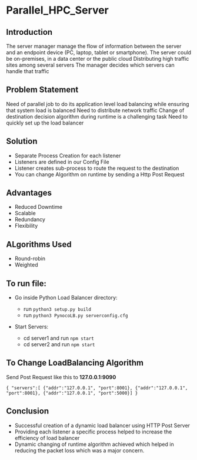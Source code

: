# Parallel_HPC_Server

## Introduction
The server manager manage the flow of information between the server and an endpoint device (PC, laptop, tablet or smartphone).
The server could be on-premises, in a data center or the public cloud
Distributing high traffic sites among several servers
The manager decides which servers can handle that traffic

## Problem Statement
Need of parallel job to do its application level load balancing while ensuring that system load is balanced
Need to distribute network traffic
Change of destination decision algorithm during runtime is a challenging task
Need to quickly set up the load balancer 

## Solution
- Separate Process Creation for each listener
- Listeners are defined in our Config File
- Listener creates sub-process to route the request to the destination
- You can change Algorithm on runtime by sending a Http Post Request 

## Advantages
- Reduced Downtime
- Scalable
- Redundancy
- Flexibility

## ALgorithms Used
- Round-robin
- Weighted

## To run file:
- Go inside Python Load Balancer directory:
  - run `python3 setup.py build`
  - run `python3 PynocoLB.py serverconfig.cfg`

- Start Servers:
  - cd server1 and run `npm start `
  - cd server2 and run `npm start`

## To Change LoadBalancing Algorithm 
Send Post Request like this to **127.0.0.1:9090**

`{ "servers":[ {"addr":"127.0.0.1", "port":8001}, {"addr":"127.0.0.1", "port":8001}, {"addr":"127.0.0.1", "port":5000}] }`

## Conclusion
  
- Successful creation of a dynamic load balancer using HTTP Post Server
- Providing each listener a specific process helped to increase the efficiency of load balancer
- Dynamic changing of runtime algorithm achieved which helped in reducing the packet loss which was a major concern.  


